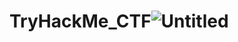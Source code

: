 # TryHackMe_CTF![Untitled](https://github.com/user-attachments/assets/e0ba0ca9-cfc8-4e44-b646-93c66107db8d)
